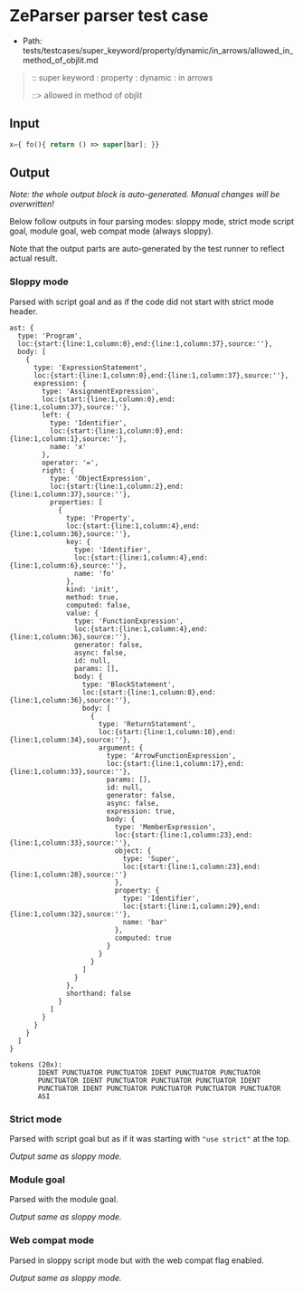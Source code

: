 # ZeParser parser test case

- Path: tests/testcases/super_keyword/property/dynamic/in_arrows/allowed_in_method_of_objlit.md

> :: super keyword : property : dynamic : in arrows
>
> ::> allowed in method of objlit

## Input

`````js
x={ fo(){ return () => super[bar]; }}
`````

## Output

_Note: the whole output block is auto-generated. Manual changes will be overwritten!_

Below follow outputs in four parsing modes: sloppy mode, strict mode script goal, module goal, web compat mode (always sloppy).

Note that the output parts are auto-generated by the test runner to reflect actual result.

### Sloppy mode

Parsed with script goal and as if the code did not start with strict mode header.

`````
ast: {
  type: 'Program',
  loc:{start:{line:1,column:0},end:{line:1,column:37},source:''},
  body: [
    {
      type: 'ExpressionStatement',
      loc:{start:{line:1,column:0},end:{line:1,column:37},source:''},
      expression: {
        type: 'AssignmentExpression',
        loc:{start:{line:1,column:0},end:{line:1,column:37},source:''},
        left: {
          type: 'Identifier',
          loc:{start:{line:1,column:0},end:{line:1,column:1},source:''},
          name: 'x'
        },
        operator: '=',
        right: {
          type: 'ObjectExpression',
          loc:{start:{line:1,column:2},end:{line:1,column:37},source:''},
          properties: [
            {
              type: 'Property',
              loc:{start:{line:1,column:4},end:{line:1,column:36},source:''},
              key: {
                type: 'Identifier',
                loc:{start:{line:1,column:4},end:{line:1,column:6},source:''},
                name: 'fo'
              },
              kind: 'init',
              method: true,
              computed: false,
              value: {
                type: 'FunctionExpression',
                loc:{start:{line:1,column:4},end:{line:1,column:36},source:''},
                generator: false,
                async: false,
                id: null,
                params: [],
                body: {
                  type: 'BlockStatement',
                  loc:{start:{line:1,column:8},end:{line:1,column:36},source:''},
                  body: [
                    {
                      type: 'ReturnStatement',
                      loc:{start:{line:1,column:10},end:{line:1,column:34},source:''},
                      argument: {
                        type: 'ArrowFunctionExpression',
                        loc:{start:{line:1,column:17},end:{line:1,column:33},source:''},
                        params: [],
                        id: null,
                        generator: false,
                        async: false,
                        expression: true,
                        body: {
                          type: 'MemberExpression',
                          loc:{start:{line:1,column:23},end:{line:1,column:33},source:''},
                          object: {
                            type: 'Super',
                            loc:{start:{line:1,column:23},end:{line:1,column:28},source:''}
                          },
                          property: {
                            type: 'Identifier',
                            loc:{start:{line:1,column:29},end:{line:1,column:32},source:''},
                            name: 'bar'
                          },
                          computed: true
                        }
                      }
                    }
                  ]
                }
              },
              shorthand: false
            }
          ]
        }
      }
    }
  ]
}

tokens (20x):
       IDENT PUNCTUATOR PUNCTUATOR IDENT PUNCTUATOR PUNCTUATOR
       PUNCTUATOR IDENT PUNCTUATOR PUNCTUATOR PUNCTUATOR IDENT
       PUNCTUATOR IDENT PUNCTUATOR PUNCTUATOR PUNCTUATOR PUNCTUATOR
       ASI
`````

### Strict mode

Parsed with script goal but as if it was starting with `"use strict"` at the top.

_Output same as sloppy mode._

### Module goal

Parsed with the module goal.

_Output same as sloppy mode._

### Web compat mode

Parsed in sloppy script mode but with the web compat flag enabled.

_Output same as sloppy mode._
